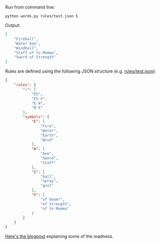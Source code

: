 Run from command line:

    python words.py rules/test.json 5

Output:

```json
[
    "Fireball",
    "Water Axe",
    "Windball",
    "Staff of Yo Momma",
    "Sword of Strength"
]
```

Rules are defined using the following JSON structure (e.g. [rules/test.json](https://github.com/shrt/words/blob/master/rules/test.json)):

```json
{
    "rules": {
        "~": [
            "ES",
            "ES X",
            "E W",
            "W X"
        ],
        "symbols": {
            "E": [
                "Fire",
                "Water",
                "Earth",
                "Wind"
            ],
            "W": [
                "Axe",
                "Sword",
                "Staff"
            ],
            "S": [
                "ball",
                "spray",
                "gust"
            ],
            "X": [
                "of Doom!",
                "of Strength",
                "of Yo Momma"
            ]
        }
    }
}
```

[Here's the blogpost](http://scriptogr.am/jacob/post/words) explaining some of the madness.